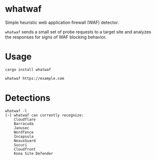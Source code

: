 # whatwaf

Simple heuristic web application firewall (WAF) detector.

`whatwaf` sends a small set of probe requests to a target site and analyzes the responses for signs of WAF blocking behavior. 

# Usage

```bash
cargo install whatwaf
```

```bash
whatwaf https://example.com
```

# Detections

```
whatwaf -l
[~] whatwaf can currently recognize:
    Cloudflare
    Barracuda
    Janusec
    Wordfence
    Incapsula
    NexusGuard
    Sucuri
    Cloudfront
    Kona Site Defender
```